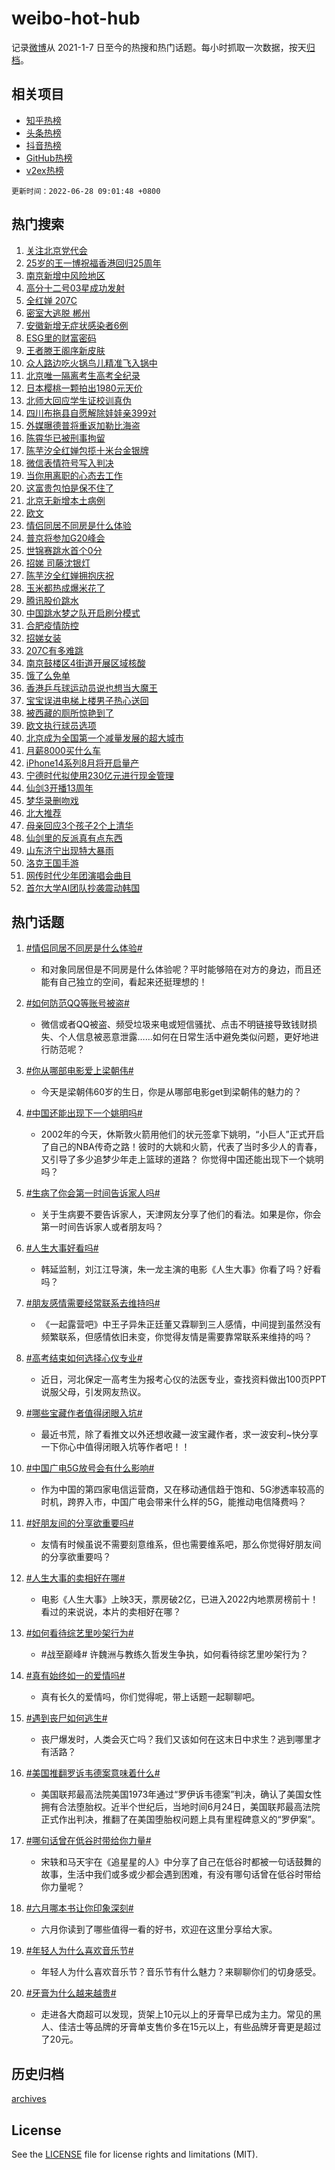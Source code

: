 # weibo-hot-hub

记录[微博](https://www.weibo.com)从 2021-1-7 日至今的热搜和热门话题。每小时抓取一次数据，按天[归档](archives)。

## 相关项目

- [知乎热榜](https://github.com/lonnyzhang423/zhihu-hot-hub)
- [头条热榜](https://github.com/lonnyzhang423/toutiao-hot-hub)
- [抖音热榜](https://github.com/lonnyzhang423/douyin-hot-hub)
- [GitHub热榜](https://github.com/lonnyzhang423/github-hot-hub)
- [v2ex热榜](https://github.com/lonnyzhang423/v2ex-hot-hub)


`更新时间：2022-06-28 09:01:48 +0800`

## 热门搜索

1. [关注北京党代会](https://m.weibo.cn/search?containerid=100103type%3D1%26t%3D10%26q%3D%23%E5%85%B3%E6%B3%A8%E5%8C%97%E4%BA%AC%E5%85%9A%E4%BB%A3%E4%BC%9A%23&stream_entry_id=51&isnewpage=1&extparam=seat%3D1%26cate%3D10103%26pos%3D0%26filter_type%3Drealtimehot%26c_type%3D51%26dgr%3D0%26display_time%3D1656378106%26pre_seqid%3D1656378106966016917244&luicode=10000011&lfid=106003type%253D25%2526t%253D3%2526disable_hot%253D1%2526filter_type%253Drealtimehot)
1. [25岁的王一博祝福香港回归25周年](https://m.weibo.cn/search?containerid=100103type%3D1%26t%3D10%26q%3D%2325%E5%B2%81%E7%9A%84%E7%8E%8B%E4%B8%80%E5%8D%9A%E7%A5%9D%E7%A6%8F%E9%A6%99%E6%B8%AF%E5%9B%9E%E5%BD%9225%E5%91%A8%E5%B9%B4%23&stream_entry_id=31&isnewpage=1&extparam=seat%3D1%26filter_type%3Drealtimehot%26dgr%3D0%26cate%3D0%26pos%3D0%26realpos%3D1%26lcate%3D5001%26c_type%3D31%26flag%3D1%26display_time%3D1656378106%26pre_seqid%3D1656378106966016917244&luicode=10000011&lfid=106003type%253D25%2526t%253D3%2526disable_hot%253D1%2526filter_type%253Drealtimehot)
1. [南京新增中风险地区](https://m.weibo.cn/search?containerid=100103type%3D1%26t%3D10%26q%3D%E5%8D%97%E4%BA%AC%E6%96%B0%E5%A2%9E%E4%B8%AD%E9%A3%8E%E9%99%A9%E5%9C%B0%E5%8C%BA&stream_entry_id=31&isnewpage=1&extparam=seat%3D1%26filter_type%3Drealtimehot%26dgr%3D0%26cate%3D0%26pos%3D1%26realpos%3D2%26lcate%3D5001%26c_type%3D31%26flag%3D1%26display_time%3D1656378106%26pre_seqid%3D1656378106966016917244&luicode=10000011&lfid=106003type%253D25%2526t%253D3%2526disable_hot%253D1%2526filter_type%253Drealtimehot)
1. [高分十二号03星成功发射](https://m.weibo.cn/search?containerid=100103type%3D1%26t%3D10%26q%3D%23%E9%AB%98%E5%88%86%E5%8D%81%E4%BA%8C%E5%8F%B703%E6%98%9F%E6%88%90%E5%8A%9F%E5%8F%91%E5%B0%84%23&stream_entry_id=31&isnewpage=1&extparam=seat%3D1%26filter_type%3Drealtimehot%26dgr%3D0%26cate%3D0%26pos%3D2%26realpos%3D3%26lcate%3D5001%26c_type%3D31%26flag%3D0%26display_time%3D1656378106%26pre_seqid%3D1656378106966016917244&luicode=10000011&lfid=106003type%253D25%2526t%253D3%2526disable_hot%253D1%2526filter_type%253Drealtimehot)
1. [全红婵 207C](https://m.weibo.cn/search?containerid=100103type%3D1%26t%3D10%26q%3D%E5%85%A8%E7%BA%A2%E5%A9%B5+207C&stream_entry_id=31&isnewpage=1&extparam=seat%3D1%26filter_type%3Drealtimehot%26dgr%3D0%26cate%3D0%26pos%3D3%26realpos%3D4%26lcate%3D5001%26c_type%3D31%26flag%3D0%26display_time%3D1656378106%26pre_seqid%3D1656378106966016917244&luicode=10000011&lfid=106003type%253D25%2526t%253D3%2526disable_hot%253D1%2526filter_type%253Drealtimehot)
1. [密室大逃脱 郴州](https://m.weibo.cn/search?containerid=100103type%3D1%26t%3D10%26q%3D%E5%AF%86%E5%AE%A4%E5%A4%A7%E9%80%83%E8%84%B1+%E9%83%B4%E5%B7%9E&stream_entry_id=31&isnewpage=1&extparam=seat%3D1%26filter_type%3Drealtimehot%26dgr%3D0%26cate%3D0%26pos%3D4%26realpos%3D5%26lcate%3D5001%26c_type%3D31%26flag%3D1%26display_time%3D1656378106%26pre_seqid%3D1656378106966016917244&luicode=10000011&lfid=106003type%253D25%2526t%253D3%2526disable_hot%253D1%2526filter_type%253Drealtimehot)
1. [安徽新增无症状感染者6例](https://m.weibo.cn/search?containerid=100103type%3D1%26t%3D10%26q%3D%23%E5%AE%89%E5%BE%BD%E6%96%B0%E5%A2%9E%E6%97%A0%E7%97%87%E7%8A%B6%E6%84%9F%E6%9F%93%E8%80%856%E4%BE%8B%23&stream_entry_id=31&isnewpage=1&extparam=seat%3D1%26filter_type%3Drealtimehot%26dgr%3D0%26cate%3D0%26pos%3D5%26realpos%3D6%26lcate%3D5001%26c_type%3D31%26flag%3D1%26display_time%3D1656378106%26pre_seqid%3D1656378106966016917244&luicode=10000011&lfid=106003type%253D25%2526t%253D3%2526disable_hot%253D1%2526filter_type%253Drealtimehot)
1. [ESG里的财富密码](https://m.weibo.cn/search?containerid=100103type%3D1%26t%3D10%26q%3D%23ESG%E9%87%8C%E7%9A%84%E8%B4%A2%E5%AF%8C%E5%AF%86%E7%A0%81%23&stream_entry_id=31&isnewpage=1&extparam=seat%3D1%26adid%3D158527%26filter_type%3Drealtimehot%26dgr%3D0%26cate%3D0%26pos%3D6%26lcate%3D5001%26c_type%3D31%26display_time%3D1656378106%26pre_seqid%3D1656378106966016917244&luicode=10000011&lfid=106003type%253D25%2526t%253D3%2526disable_hot%253D1%2526filter_type%253Drealtimehot)
1. [王者滕王阁序新皮肤](https://m.weibo.cn/search?containerid=100103type%3D1%26t%3D10%26q%3D%23%E7%8E%8B%E8%80%85%E6%BB%95%E7%8E%8B%E9%98%81%E5%BA%8F%E6%96%B0%E7%9A%AE%E8%82%A4%23&stream_entry_id=31&isnewpage=1&extparam=seat%3D1%26filter_type%3Drealtimehot%26dgr%3D0%26cate%3D0%26pos%3D7%26realpos%3D7%26lcate%3D5001%26c_type%3D31%26flag%3D0%26display_time%3D1656378106%26pre_seqid%3D1656378106966016917244&luicode=10000011&lfid=106003type%253D25%2526t%253D3%2526disable_hot%253D1%2526filter_type%253Drealtimehot)
1. [众人路边吃火锅鸟儿精准飞入锅中](https://m.weibo.cn/search?containerid=100103type%3D1%26t%3D10%26q%3D%23%E4%BC%97%E4%BA%BA%E8%B7%AF%E8%BE%B9%E5%90%83%E7%81%AB%E9%94%85%E9%B8%9F%E5%84%BF%E7%B2%BE%E5%87%86%E9%A3%9E%E5%85%A5%E9%94%85%E4%B8%AD%23&stream_entry_id=31&isnewpage=1&extparam=seat%3D1%26filter_type%3Drealtimehot%26dgr%3D0%26cate%3D0%26pos%3D8%26realpos%3D8%26lcate%3D5001%26c_type%3D31%26flag%3D0%26display_time%3D1656378106%26pre_seqid%3D1656378106966016917244&luicode=10000011&lfid=106003type%253D25%2526t%253D3%2526disable_hot%253D1%2526filter_type%253Drealtimehot)
1. [北京唯一隔离考生高考全纪录](https://m.weibo.cn/search?containerid=100103type%3D1%26t%3D10%26q%3D%23%E5%8C%97%E4%BA%AC%E5%94%AF%E4%B8%80%E9%9A%94%E7%A6%BB%E8%80%83%E7%94%9F%E9%AB%98%E8%80%83%E5%85%A8%E7%BA%AA%E5%BD%95%23&stream_entry_id=31&isnewpage=1&extparam=seat%3D1%26filter_type%3Drealtimehot%26dgr%3D0%26cate%3D0%26pos%3D9%26realpos%3D9%26lcate%3D5001%26c_type%3D31%26flag%3D0%26display_time%3D1656378106%26pre_seqid%3D1656378106966016917244&luicode=10000011&lfid=106003type%253D25%2526t%253D3%2526disable_hot%253D1%2526filter_type%253Drealtimehot)
1. [日本樱桃一颗拍出1980元天价](https://m.weibo.cn/search?containerid=100103type%3D1%26t%3D10%26q%3D%23%E6%97%A5%E6%9C%AC%E6%A8%B1%E6%A1%83%E4%B8%80%E9%A2%97%E6%8B%8D%E5%87%BA1980%E5%85%83%E5%A4%A9%E4%BB%B7%23&stream_entry_id=31&isnewpage=1&extparam=seat%3D1%26filter_type%3Drealtimehot%26dgr%3D0%26cate%3D0%26pos%3D10%26realpos%3D10%26lcate%3D5001%26c_type%3D31%26flag%3D0%26display_time%3D1656378106%26pre_seqid%3D1656378106966016917244&luicode=10000011&lfid=106003type%253D25%2526t%253D3%2526disable_hot%253D1%2526filter_type%253Drealtimehot)
1. [北师大回应学生证校训真伪](https://m.weibo.cn/search?containerid=100103type%3D1%26t%3D10%26q%3D%23%E5%8C%97%E5%B8%88%E5%A4%A7%E5%9B%9E%E5%BA%94%E5%AD%A6%E7%94%9F%E8%AF%81%E6%A0%A1%E8%AE%AD%E7%9C%9F%E4%BC%AA%23&stream_entry_id=31&isnewpage=1&extparam=seat%3D1%26filter_type%3Drealtimehot%26dgr%3D0%26cate%3D0%26pos%3D11%26realpos%3D11%26lcate%3D5001%26c_type%3D31%26flag%3D1%26display_time%3D1656378106%26pre_seqid%3D1656378106966016917244&luicode=10000011&lfid=106003type%253D25%2526t%253D3%2526disable_hot%253D1%2526filter_type%253Drealtimehot)
1. [四川布拖县自愿解除娃娃亲399对](https://m.weibo.cn/search?containerid=100103type%3D1%26t%3D10%26q%3D%23%E5%9B%9B%E5%B7%9D%E5%B8%83%E6%8B%96%E5%8E%BF%E8%87%AA%E6%84%BF%E8%A7%A3%E9%99%A4%E5%A8%83%E5%A8%83%E4%BA%B2399%E5%AF%B9%23&stream_entry_id=31&isnewpage=1&extparam=seat%3D1%26filter_type%3Drealtimehot%26dgr%3D0%26cate%3D0%26pos%3D12%26realpos%3D12%26lcate%3D5001%26c_type%3D31%26flag%3D1%26display_time%3D1656378106%26pre_seqid%3D1656378106966016917244&luicode=10000011&lfid=106003type%253D25%2526t%253D3%2526disable_hot%253D1%2526filter_type%253Drealtimehot)
1. [外媒曝德普将重返加勒比海盗](https://m.weibo.cn/search?containerid=100103type%3D1%26t%3D10%26q%3D%23%E5%A4%96%E5%AA%92%E6%9B%9D%E5%BE%B7%E6%99%AE%E5%B0%86%E9%87%8D%E8%BF%94%E5%8A%A0%E5%8B%92%E6%AF%94%E6%B5%B7%E7%9B%97%23&stream_entry_id=31&isnewpage=1&extparam=seat%3D1%26filter_type%3Drealtimehot%26dgr%3D0%26cate%3D0%26pos%3D13%26realpos%3D13%26lcate%3D5001%26c_type%3D31%26flag%3D0%26display_time%3D1656378106%26pre_seqid%3D1656378106966016917244&luicode=10000011&lfid=106003type%253D25%2526t%253D3%2526disable_hot%253D1%2526filter_type%253Drealtimehot)
1. [陈霄华已被刑事拘留](https://m.weibo.cn/search?containerid=100103type%3D1%26t%3D10%26q%3D%23%E9%99%88%E9%9C%84%E5%8D%8E%E5%B7%B2%E8%A2%AB%E5%88%91%E4%BA%8B%E6%8B%98%E7%95%99%23&stream_entry_id=31&isnewpage=1&extparam=seat%3D1%26filter_type%3Drealtimehot%26dgr%3D0%26cate%3D0%26pos%3D14%26realpos%3D14%26lcate%3D5001%26c_type%3D31%26flag%3D0%26display_time%3D1656378106%26pre_seqid%3D1656378106966016917244&luicode=10000011&lfid=106003type%253D25%2526t%253D3%2526disable_hot%253D1%2526filter_type%253Drealtimehot)
1. [陈芋汐全红婵包揽十米台金银牌](https://m.weibo.cn/search?containerid=100103type%3D1%26t%3D10%26q%3D%23%E9%99%88%E8%8A%8B%E6%B1%90%E5%85%A8%E7%BA%A2%E5%A9%B5%E5%8C%85%E6%8F%BD%E5%8D%81%E7%B1%B3%E5%8F%B0%E9%87%91%E9%93%B6%E7%89%8C%23&stream_entry_id=31&isnewpage=1&extparam=seat%3D1%26filter_type%3Drealtimehot%26dgr%3D0%26cate%3D0%26pos%3D15%26realpos%3D15%26lcate%3D5001%26c_type%3D31%26flag%3D0%26display_time%3D1656378106%26pre_seqid%3D1656378106966016917244&luicode=10000011&lfid=106003type%253D25%2526t%253D3%2526disable_hot%253D1%2526filter_type%253Drealtimehot)
1. [微信表情符号写入判决](https://m.weibo.cn/search?containerid=100103type%3D1%26t%3D10%26q%3D%23%E5%BE%AE%E4%BF%A1%E8%A1%A8%E6%83%85%E7%AC%A6%E5%8F%B7%E5%86%99%E5%85%A5%E5%88%A4%E5%86%B3%23&stream_entry_id=31&isnewpage=1&extparam=seat%3D1%26filter_type%3Drealtimehot%26dgr%3D0%26cate%3D0%26pos%3D16%26realpos%3D16%26lcate%3D5001%26c_type%3D31%26flag%3D0%26display_time%3D1656378106%26pre_seqid%3D1656378106966016917244&luicode=10000011&lfid=106003type%253D25%2526t%253D3%2526disable_hot%253D1%2526filter_type%253Drealtimehot)
1. [当你用离职的心态去工作](https://m.weibo.cn/search?containerid=100103type%3D1%26t%3D10%26q%3D%23%E5%BD%93%E4%BD%A0%E7%94%A8%E7%A6%BB%E8%81%8C%E7%9A%84%E5%BF%83%E6%80%81%E5%8E%BB%E5%B7%A5%E4%BD%9C%23&stream_entry_id=31&isnewpage=1&extparam=seat%3D1%26filter_type%3Drealtimehot%26dgr%3D0%26cate%3D0%26pos%3D17%26realpos%3D17%26lcate%3D5001%26c_type%3D31%26flag%3D0%26display_time%3D1656378106%26pre_seqid%3D1656378106966016917244&luicode=10000011&lfid=106003type%253D25%2526t%253D3%2526disable_hot%253D1%2526filter_type%253Drealtimehot)
1. [这富贵包怕是保不住了](https://m.weibo.cn/search?containerid=100103type%3D1%26t%3D10%26q%3D%23%E8%BF%99%E5%AF%8C%E8%B4%B5%E5%8C%85%E6%80%95%E6%98%AF%E4%BF%9D%E4%B8%8D%E4%BD%8F%E4%BA%86%23&stream_entry_id=31&isnewpage=1&extparam=seat%3D1%26filter_type%3Drealtimehot%26dgr%3D0%26cate%3D0%26pos%3D18%26realpos%3D18%26lcate%3D5001%26c_type%3D31%26flag%3D0%26display_time%3D1656378106%26pre_seqid%3D1656378106966016917244&luicode=10000011&lfid=106003type%253D25%2526t%253D3%2526disable_hot%253D1%2526filter_type%253Drealtimehot)
1. [北京无新增本土病例](https://m.weibo.cn/search?containerid=100103type%3D1%26t%3D10%26q%3D%23%E5%8C%97%E4%BA%AC%E6%97%A0%E6%96%B0%E5%A2%9E%E6%9C%AC%E5%9C%9F%E7%97%85%E4%BE%8B%23&stream_entry_id=31&isnewpage=1&extparam=seat%3D1%26filter_type%3Drealtimehot%26dgr%3D0%26cate%3D0%26pos%3D19%26realpos%3D19%26lcate%3D5001%26c_type%3D31%26flag%3D1%26display_time%3D1656378106%26pre_seqid%3D1656378106966016917244&luicode=10000011&lfid=106003type%253D25%2526t%253D3%2526disable_hot%253D1%2526filter_type%253Drealtimehot)
1. [欧文](https://m.weibo.cn/search?containerid=100103type%3D1%26t%3D10%26q%3D%E6%AC%A7%E6%96%87&stream_entry_id=31&isnewpage=1&extparam=seat%3D1%26filter_type%3Drealtimehot%26dgr%3D0%26cate%3D0%26pos%3D20%26realpos%3D20%26lcate%3D5001%26c_type%3D31%26flag%3D0%26display_time%3D1656378106%26pre_seqid%3D1656378106966016917244&luicode=10000011&lfid=106003type%253D25%2526t%253D3%2526disable_hot%253D1%2526filter_type%253Drealtimehot)
1. [情侣同居不同房是什么体验](https://m.weibo.cn/search?containerid=100103type%3D1%26t%3D10%26q%3D%23%E6%83%85%E4%BE%A3%E5%90%8C%E5%B1%85%E4%B8%8D%E5%90%8C%E6%88%BF%E6%98%AF%E4%BB%80%E4%B9%88%E4%BD%93%E9%AA%8C%23&stream_entry_id=31&isnewpage=1&extparam=seat%3D1%26filter_type%3Drealtimehot%26dgr%3D0%26cate%3D0%26pos%3D21%26realpos%3D21%26lcate%3D5001%26c_type%3D31%26flag%3D2%26display_time%3D1656378106%26pre_seqid%3D1656378106966016917244&luicode=10000011&lfid=106003type%253D25%2526t%253D3%2526disable_hot%253D1%2526filter_type%253Drealtimehot)
1. [普京将参加G20峰会](https://m.weibo.cn/search?containerid=100103type%3D1%26t%3D10%26q%3D%23%E6%99%AE%E4%BA%AC%E5%B0%86%E5%8F%82%E5%8A%A0G20%E5%B3%B0%E4%BC%9A%23&stream_entry_id=31&isnewpage=1&extparam=seat%3D1%26filter_type%3Drealtimehot%26dgr%3D0%26cate%3D0%26pos%3D22%26realpos%3D22%26lcate%3D5001%26c_type%3D31%26flag%3D1%26display_time%3D1656378106%26pre_seqid%3D1656378106966016917244&luicode=10000011&lfid=106003type%253D25%2526t%253D3%2526disable_hot%253D1%2526filter_type%253Drealtimehot)
1. [世锦赛跳水首个0分](https://m.weibo.cn/search?containerid=100103type%3D1%26t%3D10%26q%3D%23%E4%B8%96%E9%94%A6%E8%B5%9B%E8%B7%B3%E6%B0%B4%E9%A6%96%E4%B8%AA0%E5%88%86%23&stream_entry_id=31&isnewpage=1&extparam=seat%3D1%26filter_type%3Drealtimehot%26dgr%3D0%26cate%3D0%26pos%3D23%26realpos%3D23%26lcate%3D5001%26c_type%3D31%26flag%3D0%26display_time%3D1656378106%26pre_seqid%3D1656378106966016917244&luicode=10000011&lfid=106003type%253D25%2526t%253D3%2526disable_hot%253D1%2526filter_type%253Drealtimehot)
1. [招娣 司藤沈银灯](https://m.weibo.cn/search?containerid=100103type%3D1%26t%3D10%26q%3D%E6%8B%9B%E5%A8%A3+%E5%8F%B8%E8%97%A4%E6%B2%88%E9%93%B6%E7%81%AF&stream_entry_id=31&isnewpage=1&extparam=seat%3D1%26filter_type%3Drealtimehot%26dgr%3D0%26cate%3D0%26pos%3D24%26realpos%3D24%26lcate%3D5001%26c_type%3D31%26flag%3D1%26display_time%3D1656378106%26pre_seqid%3D1656378106966016917244&luicode=10000011&lfid=106003type%253D25%2526t%253D3%2526disable_hot%253D1%2526filter_type%253Drealtimehot)
1. [陈芋汐全红婵拥抱庆祝](https://m.weibo.cn/search?containerid=100103type%3D1%26t%3D10%26q%3D%23%E9%99%88%E8%8A%8B%E6%B1%90%E5%85%A8%E7%BA%A2%E5%A9%B5%E6%8B%A5%E6%8A%B1%E5%BA%86%E7%A5%9D%23&stream_entry_id=31&isnewpage=1&extparam=seat%3D1%26filter_type%3Drealtimehot%26dgr%3D0%26cate%3D0%26pos%3D25%26realpos%3D25%26lcate%3D5001%26c_type%3D31%26flag%3D1%26display_time%3D1656378106%26pre_seqid%3D1656378106966016917244&luicode=10000011&lfid=106003type%253D25%2526t%253D3%2526disable_hot%253D1%2526filter_type%253Drealtimehot)
1. [玉米都热成爆米花了](https://m.weibo.cn/search?containerid=100103type%3D1%26t%3D10%26q%3D%23%E7%8E%89%E7%B1%B3%E9%83%BD%E7%83%AD%E6%88%90%E7%88%86%E7%B1%B3%E8%8A%B1%E4%BA%86%23&stream_entry_id=31&isnewpage=1&extparam=seat%3D1%26filter_type%3Drealtimehot%26dgr%3D0%26cate%3D0%26pos%3D26%26realpos%3D26%26lcate%3D5001%26c_type%3D31%26flag%3D0%26display_time%3D1656378106%26pre_seqid%3D1656378106966016917244&luicode=10000011&lfid=106003type%253D25%2526t%253D3%2526disable_hot%253D1%2526filter_type%253Drealtimehot)
1. [腾讯股价跳水](https://m.weibo.cn/search?containerid=100103type%3D1%26t%3D10%26q%3D%23%E8%85%BE%E8%AE%AF%E8%82%A1%E4%BB%B7%E8%B7%B3%E6%B0%B4%23&stream_entry_id=31&isnewpage=1&extparam=seat%3D1%26filter_type%3Drealtimehot%26dgr%3D0%26cate%3D0%26pos%3D27%26realpos%3D27%26lcate%3D5001%26c_type%3D31%26flag%3D0%26display_time%3D1656378106%26pre_seqid%3D1656378106966016917244&luicode=10000011&lfid=106003type%253D25%2526t%253D3%2526disable_hot%253D1%2526filter_type%253Drealtimehot)
1. [中国跳水梦之队开启刷分模式](https://m.weibo.cn/search?containerid=100103type%3D1%26t%3D10%26q%3D%23%E4%B8%AD%E5%9B%BD%E8%B7%B3%E6%B0%B4%E6%A2%A6%E4%B9%8B%E9%98%9F%E5%BC%80%E5%90%AF%E5%88%B7%E5%88%86%E6%A8%A1%E5%BC%8F%23&stream_entry_id=31&isnewpage=1&extparam=seat%3D1%26filter_type%3Drealtimehot%26dgr%3D0%26cate%3D0%26pos%3D28%26realpos%3D28%26lcate%3D5001%26c_type%3D31%26flag%3D1%26display_time%3D1656378106%26pre_seqid%3D1656378106966016917244&luicode=10000011&lfid=106003type%253D25%2526t%253D3%2526disable_hot%253D1%2526filter_type%253Drealtimehot)
1. [合肥疫情防控](https://m.weibo.cn/search?containerid=100103type%3D1%26t%3D10%26q%3D%E5%90%88%E8%82%A5%E7%96%AB%E6%83%85%E9%98%B2%E6%8E%A7&stream_entry_id=31&isnewpage=1&extparam=seat%3D1%26filter_type%3Drealtimehot%26dgr%3D0%26cate%3D0%26pos%3D29%26realpos%3D29%26lcate%3D5001%26c_type%3D31%26flag%3D1%26display_time%3D1656378106%26pre_seqid%3D1656378106966016917244&luicode=10000011&lfid=106003type%253D25%2526t%253D3%2526disable_hot%253D1%2526filter_type%253Drealtimehot)
1. [招娣女装](https://m.weibo.cn/search?containerid=100103type%3D1%26t%3D10%26q%3D%E6%8B%9B%E5%A8%A3%E5%A5%B3%E8%A3%85&stream_entry_id=31&isnewpage=1&extparam=seat%3D1%26filter_type%3Drealtimehot%26dgr%3D0%26cate%3D0%26pos%3D30%26realpos%3D30%26lcate%3D5001%26c_type%3D31%26flag%3D0%26display_time%3D1656378106%26pre_seqid%3D1656378106966016917244&luicode=10000011&lfid=106003type%253D25%2526t%253D3%2526disable_hot%253D1%2526filter_type%253Drealtimehot)
1. [207C有多难跳](https://m.weibo.cn/search?containerid=100103type%3D1%26t%3D10%26q%3D%23207C%E6%9C%89%E5%A4%9A%E9%9A%BE%E8%B7%B3%23&stream_entry_id=31&isnewpage=1&extparam=seat%3D1%26filter_type%3Drealtimehot%26dgr%3D0%26cate%3D0%26pos%3D31%26realpos%3D31%26lcate%3D5001%26c_type%3D31%26flag%3D1%26display_time%3D1656378106%26pre_seqid%3D1656378106966016917244&luicode=10000011&lfid=106003type%253D25%2526t%253D3%2526disable_hot%253D1%2526filter_type%253Drealtimehot)
1. [南京鼓楼区4街道开展区域核酸](https://m.weibo.cn/search?containerid=100103type%3D1%26t%3D10%26q%3D%23%E5%8D%97%E4%BA%AC%E9%BC%93%E6%A5%BC%E5%8C%BA4%E8%A1%97%E9%81%93%E5%BC%80%E5%B1%95%E5%8C%BA%E5%9F%9F%E6%A0%B8%E9%85%B8%23&stream_entry_id=31&isnewpage=1&extparam=seat%3D1%26filter_type%3Drealtimehot%26dgr%3D0%26cate%3D0%26pos%3D32%26realpos%3D32%26lcate%3D5001%26c_type%3D31%26flag%3D0%26display_time%3D1656378106%26pre_seqid%3D1656378106966016917244&luicode=10000011&lfid=106003type%253D25%2526t%253D3%2526disable_hot%253D1%2526filter_type%253Drealtimehot)
1. [饿了么免单](https://m.weibo.cn/search?containerid=100103type%3D1%26t%3D10%26q%3D%E9%A5%BF%E4%BA%86%E4%B9%88%E5%85%8D%E5%8D%95&stream_entry_id=31&isnewpage=1&extparam=seat%3D1%26filter_type%3Drealtimehot%26dgr%3D0%26cate%3D0%26pos%3D33%26realpos%3D33%26lcate%3D5001%26c_type%3D31%26flag%3D1%26display_time%3D1656378106%26pre_seqid%3D1656378106966016917244&luicode=10000011&lfid=106003type%253D25%2526t%253D3%2526disable_hot%253D1%2526filter_type%253Drealtimehot)
1. [香港乒乓球运动员说也想当大魔王](https://m.weibo.cn/search?containerid=100103type%3D1%26t%3D10%26q%3D%23%E9%A6%99%E6%B8%AF%E4%B9%92%E4%B9%93%E7%90%83%E8%BF%90%E5%8A%A8%E5%91%98%E8%AF%B4%E4%B9%9F%E6%83%B3%E5%BD%93%E5%A4%A7%E9%AD%94%E7%8E%8B%23&stream_entry_id=31&isnewpage=1&extparam=seat%3D1%26filter_type%3Drealtimehot%26dgr%3D0%26cate%3D0%26pos%3D34%26realpos%3D34%26lcate%3D5001%26c_type%3D31%26flag%3D1%26display_time%3D1656378106%26pre_seqid%3D1656378106966016917244&luicode=10000011&lfid=106003type%253D25%2526t%253D3%2526disable_hot%253D1%2526filter_type%253Drealtimehot)
1. [宝宝误进电梯上楼男子热心送回](https://m.weibo.cn/search?containerid=100103type%3D1%26t%3D10%26q%3D%23%E5%AE%9D%E5%AE%9D%E8%AF%AF%E8%BF%9B%E7%94%B5%E6%A2%AF%E4%B8%8A%E6%A5%BC%E7%94%B7%E5%AD%90%E7%83%AD%E5%BF%83%E9%80%81%E5%9B%9E%23&stream_entry_id=31&isnewpage=1&extparam=seat%3D1%26filter_type%3Drealtimehot%26dgr%3D0%26cate%3D0%26pos%3D35%26realpos%3D35%26lcate%3D5001%26c_type%3D31%26flag%3D0%26display_time%3D1656378106%26pre_seqid%3D1656378106966016917244&luicode=10000011&lfid=106003type%253D25%2526t%253D3%2526disable_hot%253D1%2526filter_type%253Drealtimehot)
1. [被西藏的厕所惊艳到了](https://m.weibo.cn/search?containerid=100103type%3D1%26t%3D10%26q%3D%23%E8%A2%AB%E8%A5%BF%E8%97%8F%E7%9A%84%E5%8E%95%E6%89%80%E6%83%8A%E8%89%B3%E5%88%B0%E4%BA%86%23&stream_entry_id=31&isnewpage=1&extparam=seat%3D1%26filter_type%3Drealtimehot%26dgr%3D0%26cate%3D0%26pos%3D36%26realpos%3D36%26lcate%3D5001%26c_type%3D31%26flag%3D0%26display_time%3D1656378106%26pre_seqid%3D1656378106966016917244&luicode=10000011&lfid=106003type%253D25%2526t%253D3%2526disable_hot%253D1%2526filter_type%253Drealtimehot)
1. [欧文执行球员选项](https://m.weibo.cn/search?containerid=100103type%3D1%26t%3D10%26q%3D%23%E6%AC%A7%E6%96%87%E6%89%A7%E8%A1%8C%E7%90%83%E5%91%98%E9%80%89%E9%A1%B9%23&stream_entry_id=31&isnewpage=1&extparam=seat%3D1%26filter_type%3Drealtimehot%26dgr%3D0%26cate%3D0%26pos%3D37%26realpos%3D37%26lcate%3D5001%26c_type%3D31%26flag%3D1%26display_time%3D1656378106%26pre_seqid%3D1656378106966016917244&luicode=10000011&lfid=106003type%253D25%2526t%253D3%2526disable_hot%253D1%2526filter_type%253Drealtimehot)
1. [北京成为全国第一个减量发展的超大城市](https://m.weibo.cn/search?containerid=100103type%3D1%26t%3D10%26q%3D%23%E5%8C%97%E4%BA%AC%E6%88%90%E4%B8%BA%E5%85%A8%E5%9B%BD%E7%AC%AC%E4%B8%80%E4%B8%AA%E5%87%8F%E9%87%8F%E5%8F%91%E5%B1%95%E7%9A%84%E8%B6%85%E5%A4%A7%E5%9F%8E%E5%B8%82%23&stream_entry_id=31&isnewpage=1&extparam=seat%3D1%26filter_type%3Drealtimehot%26dgr%3D0%26cate%3D0%26pos%3D38%26realpos%3D38%26lcate%3D5001%26c_type%3D31%26flag%3D0%26display_time%3D1656378106%26pre_seqid%3D1656378106966016917244&luicode=10000011&lfid=106003type%253D25%2526t%253D3%2526disable_hot%253D1%2526filter_type%253Drealtimehot)
1. [月薪8000买什么车](https://m.weibo.cn/search?containerid=100103type%3D1%26t%3D10%26q%3D%23%E6%9C%88%E8%96%AA8000%E4%B9%B0%E4%BB%80%E4%B9%88%E8%BD%A6%23&stream_entry_id=31&isnewpage=1&extparam=seat%3D1%26filter_type%3Drealtimehot%26dgr%3D0%26cate%3D0%26pos%3D39%26realpos%3D39%26lcate%3D5001%26c_type%3D31%26flag%3D0%26display_time%3D1656378106%26pre_seqid%3D1656378106966016917244&luicode=10000011&lfid=106003type%253D25%2526t%253D3%2526disable_hot%253D1%2526filter_type%253Drealtimehot)
1. [iPhone14系列8月将开启量产](https://m.weibo.cn/search?containerid=100103type%3D1%26t%3D10%26q%3D%23iPhone14%E7%B3%BB%E5%88%978%E6%9C%88%E5%B0%86%E5%BC%80%E5%90%AF%E9%87%8F%E4%BA%A7%23&stream_entry_id=31&isnewpage=1&extparam=seat%3D1%26filter_type%3Drealtimehot%26dgr%3D0%26cate%3D0%26pos%3D40%26realpos%3D40%26lcate%3D5001%26c_type%3D31%26flag%3D0%26display_time%3D1656378106%26pre_seqid%3D1656378106966016917244&luicode=10000011&lfid=106003type%253D25%2526t%253D3%2526disable_hot%253D1%2526filter_type%253Drealtimehot)
1. [宁德时代拟使用230亿元进行现金管理](https://m.weibo.cn/search?containerid=100103type%3D1%26t%3D10%26q%3D%23%E5%AE%81%E5%BE%B7%E6%97%B6%E4%BB%A3%E6%8B%9F%E4%BD%BF%E7%94%A8230%E4%BA%BF%E5%85%83%E8%BF%9B%E8%A1%8C%E7%8E%B0%E9%87%91%E7%AE%A1%E7%90%86%23&stream_entry_id=31&isnewpage=1&extparam=seat%3D1%26filter_type%3Drealtimehot%26dgr%3D0%26cate%3D0%26pos%3D41%26realpos%3D41%26lcate%3D5001%26c_type%3D31%26flag%3D1%26display_time%3D1656378106%26pre_seqid%3D1656378106966016917244&luicode=10000011&lfid=106003type%253D25%2526t%253D3%2526disable_hot%253D1%2526filter_type%253Drealtimehot)
1. [仙剑3开播13周年](https://m.weibo.cn/search?containerid=100103type%3D1%26t%3D10%26q%3D%23%E4%BB%99%E5%89%913%E5%BC%80%E6%92%AD13%E5%91%A8%E5%B9%B4%23&stream_entry_id=31&isnewpage=1&extparam=seat%3D1%26filter_type%3Drealtimehot%26dgr%3D0%26cate%3D0%26pos%3D42%26realpos%3D42%26lcate%3D5001%26c_type%3D31%26flag%3D1%26display_time%3D1656378106%26pre_seqid%3D1656378106966016917244&luicode=10000011&lfid=106003type%253D25%2526t%253D3%2526disable_hot%253D1%2526filter_type%253Drealtimehot)
1. [梦华录删吻戏](https://m.weibo.cn/search?containerid=100103type%3D1%26t%3D10%26q%3D%23%E6%A2%A6%E5%8D%8E%E5%BD%95%E5%88%A0%E5%90%BB%E6%88%8F%23&stream_entry_id=31&isnewpage=1&extparam=seat%3D1%26filter_type%3Drealtimehot%26dgr%3D0%26cate%3D0%26pos%3D43%26realpos%3D43%26lcate%3D5001%26c_type%3D31%26flag%3D0%26display_time%3D1656378106%26pre_seqid%3D1656378106966016917244&luicode=10000011&lfid=106003type%253D25%2526t%253D3%2526disable_hot%253D1%2526filter_type%253Drealtimehot)
1. [北大推荐](https://m.weibo.cn/search?containerid=100103type%3D1%26t%3D10%26q%3D%E5%8C%97%E5%A4%A7%E6%8E%A8%E8%8D%90&stream_entry_id=31&isnewpage=1&extparam=seat%3D1%26filter_type%3Drealtimehot%26dgr%3D0%26cate%3D0%26pos%3D44%26realpos%3D44%26lcate%3D5001%26c_type%3D31%26flag%3D1%26display_time%3D1656378106%26pre_seqid%3D1656378106966016917244&luicode=10000011&lfid=106003type%253D25%2526t%253D3%2526disable_hot%253D1%2526filter_type%253Drealtimehot)
1. [母亲回应3个孩子2个上清华](https://m.weibo.cn/search?containerid=100103type%3D1%26t%3D10%26q%3D%23%E6%AF%8D%E4%BA%B2%E5%9B%9E%E5%BA%943%E4%B8%AA%E5%AD%A9%E5%AD%902%E4%B8%AA%E4%B8%8A%E6%B8%85%E5%8D%8E%23&stream_entry_id=31&isnewpage=1&extparam=seat%3D1%26filter_type%3Drealtimehot%26dgr%3D0%26cate%3D0%26pos%3D45%26realpos%3D45%26lcate%3D5001%26c_type%3D31%26flag%3D0%26display_time%3D1656378106%26pre_seqid%3D1656378106966016917244&luicode=10000011&lfid=106003type%253D25%2526t%253D3%2526disable_hot%253D1%2526filter_type%253Drealtimehot)
1. [仙剑里的反派真有点东西](https://m.weibo.cn/search?containerid=100103type%3D1%26t%3D10%26q%3D%23%E4%BB%99%E5%89%91%E9%87%8C%E7%9A%84%E5%8F%8D%E6%B4%BE%E7%9C%9F%E6%9C%89%E7%82%B9%E4%B8%9C%E8%A5%BF%23&stream_entry_id=31&isnewpage=1&extparam=seat%3D1%26filter_type%3Drealtimehot%26dgr%3D0%26cate%3D0%26pos%3D46%26realpos%3D46%26lcate%3D5001%26c_type%3D31%26flag%3D0%26display_time%3D1656378106%26pre_seqid%3D1656378106966016917244&luicode=10000011&lfid=106003type%253D25%2526t%253D3%2526disable_hot%253D1%2526filter_type%253Drealtimehot)
1. [山东济宁出现特大暴雨](https://m.weibo.cn/search?containerid=100103type%3D1%26t%3D10%26q%3D%23%E5%B1%B1%E4%B8%9C%E6%B5%8E%E5%AE%81%E5%87%BA%E7%8E%B0%E7%89%B9%E5%A4%A7%E6%9A%B4%E9%9B%A8%23&stream_entry_id=31&isnewpage=1&extparam=seat%3D1%26filter_type%3Drealtimehot%26dgr%3D0%26cate%3D0%26pos%3D47%26realpos%3D47%26lcate%3D5001%26c_type%3D31%26flag%3D0%26display_time%3D1656378106%26pre_seqid%3D1656378106966016917244&luicode=10000011&lfid=106003type%253D25%2526t%253D3%2526disable_hot%253D1%2526filter_type%253Drealtimehot)
1. [洛克王国手游](https://m.weibo.cn/search?containerid=100103type%3D1%26t%3D10%26q%3D%23%E6%B4%9B%E5%85%8B%E7%8E%8B%E5%9B%BD%E6%89%8B%E6%B8%B8%23&stream_entry_id=31&isnewpage=1&extparam=seat%3D1%26filter_type%3Drealtimehot%26dgr%3D0%26cate%3D0%26pos%3D48%26realpos%3D48%26lcate%3D5001%26c_type%3D31%26flag%3D0%26display_time%3D1656378106%26pre_seqid%3D1656378106966016917244&luicode=10000011&lfid=106003type%253D25%2526t%253D3%2526disable_hot%253D1%2526filter_type%253Drealtimehot)
1. [网传时代少年团演唱会曲目](https://m.weibo.cn/search?containerid=100103type%3D1%26t%3D10%26q%3D%23%E7%BD%91%E4%BC%A0%E6%97%B6%E4%BB%A3%E5%B0%91%E5%B9%B4%E5%9B%A2%E6%BC%94%E5%94%B1%E4%BC%9A%E6%9B%B2%E7%9B%AE%23&stream_entry_id=31&isnewpage=1&extparam=seat%3D1%26filter_type%3Drealtimehot%26dgr%3D0%26cate%3D0%26pos%3D49%26realpos%3D49%26lcate%3D5001%26c_type%3D31%26flag%3D0%26display_time%3D1656378106%26pre_seqid%3D1656378106966016917244&luicode=10000011&lfid=106003type%253D25%2526t%253D3%2526disable_hot%253D1%2526filter_type%253Drealtimehot)
1. [首尔大学AI团队抄袭震动韩国](https://m.weibo.cn/search?containerid=100103type%3D1%26t%3D10%26q%3D%23%E9%A6%96%E5%B0%94%E5%A4%A7%E5%AD%A6AI%E5%9B%A2%E9%98%9F%E6%8A%84%E8%A2%AD%E9%9C%87%E5%8A%A8%E9%9F%A9%E5%9B%BD%23&stream_entry_id=31&isnewpage=1&extparam=seat%3D1%26filter_type%3Drealtimehot%26dgr%3D0%26cate%3D0%26pos%3D50%26realpos%3D50%26lcate%3D5001%26c_type%3D31%26flag%3D0%26display_time%3D1656378106%26pre_seqid%3D1656378106966016917244&luicode=10000011&lfid=106003type%253D25%2526t%253D3%2526disable_hot%253D1%2526filter_type%253Drealtimehot)

## 热门话题

1. [#情侣同居不同房是什么体验#](https://m.weibo.cn/search?containerid=231522type%3D1%26t%3D10%26q%3D%23%E6%83%85%E4%BE%A3%E5%90%8C%E5%B1%85%E4%B8%8D%E5%90%8C%E6%88%BF%E6%98%AF%E4%BB%80%E4%B9%88%E4%BD%93%E9%AA%8C%23&stream_entry_id=128&isnewpage=1&extparam=seat%3D1%26lcate%3D5004%26pos%3D1-0-0%26c_type%3D128%26unitid%3D1656329465715%26cate%3D5004%26dgr%3D0%26display_time%3D1656378108%26pre_seqid%3D16563781082040454425115&luicode=10000011&lfid=231648_-_4)
    - 和对象同居但是不同房是什么体验呢？平时能够陪在对方的身边，而且还能有自己独立的空间，看起来还挺理想的！

1. [#如何防范QQ等账号被盗#](https://m.weibo.cn/search?containerid=231522type%3D1%26t%3D10%26q%3D%23%E5%A6%82%E4%BD%95%E9%98%B2%E8%8C%83QQ%E7%AD%89%E8%B4%A6%E5%8F%B7%E8%A2%AB%E7%9B%97%23&stream_entry_id=128&isnewpage=1&extparam=seat%3D1%26lcate%3D5004%26pos%3D1-0-1%26c_type%3D128%26unitid%3D44587%26cate%3D5004%26dgr%3D0%26display_time%3D1656378108%26pre_seqid%3D16563781082040454425115&luicode=10000011&lfid=231648_-_4)
    - 微信或者QQ被盗、频受垃圾来电或短信骚扰、点击不明链接导致钱财损失、个人信息被恶意泄露……如何在日常生活中避免类似问题，更好地进行防范呢？

1. [#你从哪部电影爱上梁朝伟#](https://m.weibo.cn/search?containerid=231522type%3D1%26t%3D10%26q%3D%23%E4%BD%A0%E4%BB%8E%E5%93%AA%E9%83%A8%E7%94%B5%E5%BD%B1%E7%88%B1%E4%B8%8A%E6%A2%81%E6%9C%9D%E4%BC%9F%23&stream_entry_id=128&isnewpage=1&extparam=seat%3D1%26lcate%3D5004%26pos%3D1-0-2%26c_type%3D128%26unitid%3D1656298560920%26cate%3D5004%26dgr%3D0%26display_time%3D1656378108%26pre_seqid%3D16563781082040454425115&luicode=10000011&lfid=231648_-_4)
    - 今天是梁朝伟60岁的生日，你是从哪部电影get到梁朝伟的魅力的？

1. [#中国还能出现下一个姚明吗#](https://m.weibo.cn/search?containerid=231522type%3D1%26t%3D10%26q%3D%23%E4%B8%AD%E5%9B%BD%E8%BF%98%E8%83%BD%E5%87%BA%E7%8E%B0%E4%B8%8B%E4%B8%80%E4%B8%AA%E5%A7%9A%E6%98%8E%E5%90%97%23&stream_entry_id=128&isnewpage=1&extparam=seat%3D1%26lcate%3D5004%26pos%3D1-0-3%26c_type%3D128%26unitid%3D44582%26cate%3D5004%26dgr%3D0%26display_time%3D1656378108%26pre_seqid%3D16563781082040454425115&luicode=10000011&lfid=231648_-_4)
    - 2002年的今天，休斯敦火箭用他们的状元签拿下姚明，“小巨人”正式开启了自己的NBA传奇之路！彼时的大姚和火箭，代表了当时多少人的青春，又引导了多少追梦少年走上篮球的道路？
你觉得中国还能出现下一个姚明吗？

1. [#生病了你会第一时间告诉家人吗#](https://m.weibo.cn/search?containerid=231522type%3D1%26t%3D10%26q%3D%23%E7%94%9F%E7%97%85%E4%BA%86%E4%BD%A0%E4%BC%9A%E7%AC%AC%E4%B8%80%E6%97%B6%E9%97%B4%E5%91%8A%E8%AF%89%E5%AE%B6%E4%BA%BA%E5%90%97%23&stream_entry_id=128&isnewpage=1&extparam=seat%3D1%26lcate%3D5004%26pos%3D1-0-4%26c_type%3D128%26unitid%3D44578%26cate%3D5004%26dgr%3D0%26display_time%3D1656378108%26pre_seqid%3D16563781082040454425115&luicode=10000011&lfid=231648_-_4)
    - 关于生病要不要告诉家人，天津网友分享了他们的看法。如果是你，你会第一时间告诉家人或者朋友吗？

1. [#人生大事好看吗#](https://m.weibo.cn/search?containerid=231522type%3D1%26t%3D10%26q%3D%23%E4%BA%BA%E7%94%9F%E5%A4%A7%E4%BA%8B%E5%A5%BD%E7%9C%8B%E5%90%97%23&stream_entry_id=128&isnewpage=1&extparam=seat%3D1%26lcate%3D5004%26pos%3D1-0-5%26c_type%3D128%26unitid%3D44530%26cate%3D5004%26dgr%3D0%26display_time%3D1656378108%26pre_seqid%3D16563781082040454425115&luicode=10000011&lfid=231648_-_4)
    - 韩延监制，刘江江导演，朱一龙主演的电影《人生大事》你看了吗？好看吗？

1. [#朋友感情需要经常联系去维持吗#](https://m.weibo.cn/search?containerid=231522type%3D1%26t%3D10%26q%3D%23%E6%9C%8B%E5%8F%8B%E6%84%9F%E6%83%85%E9%9C%80%E8%A6%81%E7%BB%8F%E5%B8%B8%E8%81%94%E7%B3%BB%E5%8E%BB%E7%BB%B4%E6%8C%81%E5%90%97%23&stream_entry_id=128&isnewpage=1&extparam=seat%3D1%26lcate%3D5004%26pos%3D1-0-6%26c_type%3D128%26unitid%3D1656324362320%26cate%3D5004%26dgr%3D0%26display_time%3D1656378108%26pre_seqid%3D16563781082040454425115&luicode=10000011&lfid=231648_-_4)
    - 《一起露营吧》中王子异朱正廷董又霖聊到三人感情，中间提到虽然没有频繁联系，但感情依旧未变，你觉得友情是需要靠常联系来维持的吗？

1. [#高考结束如何选择心仪专业#](https://m.weibo.cn/search?containerid=231522type%3D1%26t%3D10%26q%3D%23%E9%AB%98%E8%80%83%E7%BB%93%E6%9D%9F%E5%A6%82%E4%BD%95%E9%80%89%E6%8B%A9%E5%BF%83%E4%BB%AA%E4%B8%93%E4%B8%9A%23&stream_entry_id=128&isnewpage=1&extparam=seat%3D1%26lcate%3D5004%26pos%3D1-0-7%26c_type%3D128%26unitid%3D44572%26cate%3D5004%26dgr%3D0%26display_time%3D1656378108%26pre_seqid%3D16563781082040454425115&luicode=10000011&lfid=231648_-_4)
    - 近日，河北保定一高考生为报考心仪的法医专业，查找资料做出100页PPT说服父母，引发网友热议。

1. [#哪些宝藏作者值得闭眼入坑#](https://m.weibo.cn/search?containerid=231522type%3D1%26t%3D10%26q%3D%23%E5%93%AA%E4%BA%9B%E5%AE%9D%E8%97%8F%E4%BD%9C%E8%80%85%E5%80%BC%E5%BE%97%E9%97%AD%E7%9C%BC%E5%85%A5%E5%9D%91%23&stream_entry_id=128&isnewpage=1&extparam=seat%3D1%26lcate%3D5004%26pos%3D1-0-8%26c_type%3D128%26unitid%3D44585%26cate%3D5004%26dgr%3D0%26display_time%3D1656378108%26pre_seqid%3D16563781082040454425115&luicode=10000011&lfid=231648_-_4)
    - 最近书荒，除了看推文以外还想收藏一波宝藏作者，求一波安利~快分享一下你心中值得闭眼入坑等作者吧！！

1. [#中国广电5G放号会有什么影响#](https://m.weibo.cn/search?containerid=231522type%3D1%26t%3D10%26q%3D%23%E4%B8%AD%E5%9B%BD%E5%B9%BF%E7%94%B55G%E6%94%BE%E5%8F%B7%E4%BC%9A%E6%9C%89%E4%BB%80%E4%B9%88%E5%BD%B1%E5%93%8D%23&stream_entry_id=128&isnewpage=1&extparam=seat%3D1%26lcate%3D5004%26pos%3D1-0-9%26c_type%3D128%26unitid%3D44583%26cate%3D5004%26dgr%3D0%26display_time%3D1656378108%26pre_seqid%3D16563781082040454425115&luicode=10000011&lfid=231648_-_4)
    - 作为中国的第四家电信运营商，又在移动通信趋于饱和、5G渗透率较高的时机，跨界入市，中国广电会带来什么样的5G，能推动电信降费吗？

1. [#好朋友间的分享欲重要吗#](https://m.weibo.cn/search?containerid=231522type%3D1%26t%3D10%26q%3D%23%E5%A5%BD%E6%9C%8B%E5%8F%8B%E9%97%B4%E7%9A%84%E5%88%86%E4%BA%AB%E6%AC%B2%E9%87%8D%E8%A6%81%E5%90%97%23&stream_entry_id=128&isnewpage=1&extparam=seat%3D1%26lcate%3D5004%26pos%3D1-0-10%26c_type%3D128%26unitid%3D44574%26cate%3D5004%26dgr%3D0%26display_time%3D1656378108%26pre_seqid%3D16563781082040454425115&luicode=10000011&lfid=231648_-_4)
    - 友情有时候虽说不需要刻意维系，但也需要维系吧，那么你觉得好朋友间的分享欲重要吗？

1. [#人生大事的卖相好在哪#](https://m.weibo.cn/search?containerid=231522type%3D1%26t%3D10%26q%3D%23%E4%BA%BA%E7%94%9F%E5%A4%A7%E4%BA%8B%E7%9A%84%E5%8D%96%E7%9B%B8%E5%A5%BD%E5%9C%A8%E5%93%AA%23&stream_entry_id=128&isnewpage=1&extparam=seat%3D1%26lcate%3D5004%26pos%3D1-0-11%26c_type%3D128%26unitid%3D44567%26cate%3D5004%26dgr%3D0%26display_time%3D1656378108%26pre_seqid%3D16563781082040454425115&luicode=10000011&lfid=231648_-_4)
    - 电影《人生大事》上映3天，票房破2亿，已进入2022内地票房榜前十！看过的来说说，本片的卖相好在哪？

1. [#如何看待综艺里吵架行为#](https://m.weibo.cn/search?containerid=231522type%3D1%26t%3D10%26q%3D%23%E5%A6%82%E4%BD%95%E7%9C%8B%E5%BE%85%E7%BB%BC%E8%89%BA%E9%87%8C%E5%90%B5%E6%9E%B6%E8%A1%8C%E4%B8%BA%23&stream_entry_id=128&isnewpage=1&extparam=seat%3D1%26lcate%3D5004%26pos%3D1-0-12%26c_type%3D128%26unitid%3D44532%26cate%3D5004%26dgr%3D0%26display_time%3D1656378108%26pre_seqid%3D16563781082040454425115&luicode=10000011&lfid=231648_-_4)
    - #战至巅峰#  许魏洲与教练久哲发生争执，如何看待综艺里吵架行为？

1. [#真有始终如一的爱情吗#](https://m.weibo.cn/search?containerid=231522type%3D1%26t%3D10%26q%3D%23%E7%9C%9F%E6%9C%89%E5%A7%8B%E7%BB%88%E5%A6%82%E4%B8%80%E7%9A%84%E7%88%B1%E6%83%85%E5%90%97%23&stream_entry_id=128&isnewpage=1&extparam=seat%3D1%26lcate%3D5004%26pos%3D1-0-13%26c_type%3D128%26unitid%3D44575%26cate%3D5004%26dgr%3D0%26display_time%3D1656378108%26pre_seqid%3D16563781082040454425115&luicode=10000011&lfid=231648_-_4)
    - 真有长久的爱情吗，你们觉得呢，带上话题一起聊聊吧。

1. [#遇到丧尸如何逃生#](https://m.weibo.cn/search?containerid=231522type%3D1%26t%3D10%26q%3D%23%E9%81%87%E5%88%B0%E4%B8%A7%E5%B0%B8%E5%A6%82%E4%BD%95%E9%80%83%E7%94%9F%23&stream_entry_id=128&isnewpage=1&extparam=seat%3D1%26lcate%3D5004%26pos%3D1-0-14%26c_type%3D128%26unitid%3D44547%26cate%3D5004%26dgr%3D0%26display_time%3D1656378108%26pre_seqid%3D16563781082040454425115&luicode=10000011&lfid=231648_-_4)
    - 丧尸爆发时，人类会灭亡吗？我们又该如何在这末日中求生？逃到哪里才有活路？

1. [#美国推翻罗诉韦德案意味着什么#](https://m.weibo.cn/search?containerid=231522type%3D1%26t%3D10%26q%3D%23%E7%BE%8E%E5%9B%BD%E6%8E%A8%E7%BF%BB%E7%BD%97%E8%AF%89%E9%9F%A6%E5%BE%B7%E6%A1%88%E6%84%8F%E5%91%B3%E7%9D%80%E4%BB%80%E4%B9%88%23&stream_entry_id=128&isnewpage=1&extparam=seat%3D1%26lcate%3D5004%26pos%3D1-0-15%26c_type%3D128%26unitid%3D44563%26cate%3D5004%26dgr%3D0%26display_time%3D1656378108%26pre_seqid%3D16563781082040454425115&luicode=10000011&lfid=231648_-_4)
    - 美国联邦最高法院美国1973年通过“罗伊诉韦德案”判决，确认了美国女性拥有合法堕胎权。近半个世纪后，当地时间6月24日，美国联邦最高法院正式作出判决，推翻了在美国堕胎权问题上具有里程碑意义的“罗伊案”。

1. [#哪句话曾在低谷时带给你力量#](https://m.weibo.cn/search?containerid=231522type%3D1%26t%3D10%26q%3D%23%E5%93%AA%E5%8F%A5%E8%AF%9D%E6%9B%BE%E5%9C%A8%E4%BD%8E%E8%B0%B7%E6%97%B6%E5%B8%A6%E7%BB%99%E4%BD%A0%E5%8A%9B%E9%87%8F%23&stream_entry_id=128&isnewpage=1&extparam=seat%3D1%26lcate%3D5004%26pos%3D1-0-16%26c_type%3D128%26unitid%3D44529%26cate%3D5004%26dgr%3D0%26display_time%3D1656378108%26pre_seqid%3D16563781082040454425115&luicode=10000011&lfid=231648_-_4)
    - 宋轶和马天宇在《追星星的人》中分享了自己在低谷时都被一句话鼓舞的故事，生活中我们或多或少都会遇到困难，有没有哪句话曾在低谷时带给你力量呢？

1. [#六月哪本书让你印象深刻#](https://m.weibo.cn/search?containerid=231522type%3D1%26t%3D10%26q%3D%23%E5%85%AD%E6%9C%88%E5%93%AA%E6%9C%AC%E4%B9%A6%E8%AE%A9%E4%BD%A0%E5%8D%B0%E8%B1%A1%E6%B7%B1%E5%88%BB%23&stream_entry_id=128&isnewpage=1&extparam=seat%3D1%26lcate%3D5004%26pos%3D1-0-17%26c_type%3D128%26unitid%3D44586%26cate%3D5004%26dgr%3D0%26display_time%3D1656378108%26pre_seqid%3D16563781082040454425115&luicode=10000011&lfid=231648_-_4)
    - 六月你读到了哪些值得一看的好书，欢迎在这里分享给大家。

1. [#年轻人为什么喜欢音乐节#](https://m.weibo.cn/search?containerid=231522type%3D1%26t%3D10%26q%3D%23%E5%B9%B4%E8%BD%BB%E4%BA%BA%E4%B8%BA%E4%BB%80%E4%B9%88%E5%96%9C%E6%AC%A2%E9%9F%B3%E4%B9%90%E8%8A%82%23&stream_entry_id=128&isnewpage=1&extparam=seat%3D1%26lcate%3D5004%26pos%3D1-0-18%26c_type%3D128%26unitid%3D44576%26cate%3D5004%26dgr%3D0%26display_time%3D1656378108%26pre_seqid%3D16563781082040454425115&luicode=10000011&lfid=231648_-_4)
    - 年轻人为什么喜欢音乐节？音乐节有什么魅力？来聊聊你们的切身感受。

1. [#牙膏为什么越来越贵#](https://m.weibo.cn/search?containerid=231522type%3D1%26t%3D10%26q%3D%23%E7%89%99%E8%86%8F%E4%B8%BA%E4%BB%80%E4%B9%88%E8%B6%8A%E6%9D%A5%E8%B6%8A%E8%B4%B5%23&stream_entry_id=128&isnewpage=1&extparam=seat%3D1%26lcate%3D5004%26pos%3D1-0-19%26c_type%3D128%26unitid%3D44531%26cate%3D5004%26dgr%3D0%26display_time%3D1656378108%26pre_seqid%3D16563781082040454425115&luicode=10000011&lfid=231648_-_4)
    - 走进各大商超可以发现，货架上10元以上的牙膏早已成为主力。常见的黑人、佳洁士等品牌的牙膏单支售价多在15元以上，有些品牌牙膏更是超过了20元。


## 历史归档

[archives](archives)

## License

See the [LICENSE](LICENSE) file for license rights and limitations (MIT).
